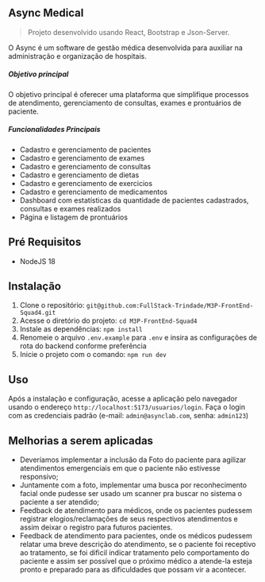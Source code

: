 ## Async Medical

> Projeto desenvolvido usando React, Bootstrap e Json-Server.

O Async é um software de gestão médica desenvolvida para auxiliar na administração e organização de hospitais.

##### Objetivo principal

O objetivo principal é oferecer uma plataforma que simplifique processos de atendimento, gerenciamento de consultas, exames e prontuários de paciente.

##### Funcionalidades Principais

- Cadastro e gerenciamento de pacientes
- Cadastro e gerenciamento de exames
- Cadastro e gerenciamento de consultas
- Cadastro e gerenciamento de dietas
- Cadastro e gerenciamento de exercicios
- Cadastro e gerenciamento de medicamentos
- Dashboard com estatísticas da quantidade de pacientes cadastrados, consultas e exames realizados
- Página e listagem de prontuários

## Pré Requisitos

- NodeJS 18

## Instalação

1. Clone o repositório: `git@github.com:FullStack-Trindade/M3P-FrontEnd-Squad4.git`
2. Acesse o diretório do projeto: `cd M3P-FrontEnd-Squad4`
3. Instale as dependências: `npm install`
4. Renomeie o arquivo `.env.example` para `.env` e insira as configurações de rota do backend conforme preferência
5. Inicie o projeto com o comando: `npm run dev`

## Uso

Após a instalação e configuração, acesse a aplicação pelo navegador usando o endereço `http://localhost:5173/usuarios/login`. Faça o login com as credenciais padrão (e-mail: `admin@asynclab.com`, senha: `admin123`)

## Melhorias a serem aplicadas
- Deveríamos implementar a inclusão da Foto do paciente para agilizar atendimentos emergenciais em que o paciente não estivesse responsivo;
- Juntamente com a foto, implementar uma busca por reconhecimento facial onde pudesse ser usado um scanner pra buscar no sistema o paciente a ser atendido;
- Feedback de atendimento para médicos, onde os pacientes pudessem registrar elogios/reclamações de seus respectivos atendimentos e assim deixar o registro para futuros pacientes.
- Feedback de atendimento para pacientes, onde os médicos pudessem relatar uma breve descrição do atendimento, se o paciente foi receptivo ao tratamento, se foi dificil indicar tratamento pelo comportamento do paciente e assim ser possível que o próximo médico a atende-la esteja pronto e preparado para as dificuldades que possam vir a acontecer.
